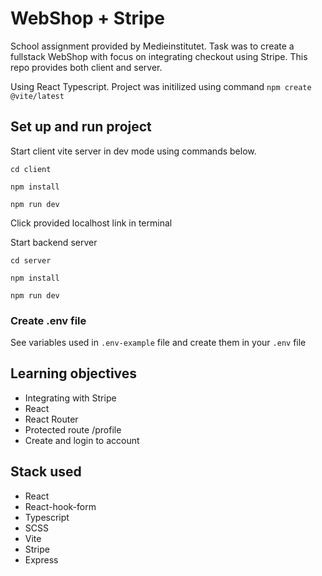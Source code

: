 # WebShop + Stripe

School assignment provided by Medieinstitutet. Task was to create a fullstack WebShop with focus on integrating checkout using Stripe. This repo provides both client and server.

Using React Typescript. Project was initilized using command `npm create @vite/latest`

## Set up and run project

Start client vite server in dev mode using commands below.

`cd client`

`npm install`

`npm run dev`

Click provided localhost link in terminal

Start backend server

`cd server`

`npm install`

`npm run dev`

### Create .env file

See variables used in `.env-example` file and create them in your `.env` file

## Learning objectives

- Integrating with Stripe
- React
- React Router
- Protected route /profile
- Create and login to account

## Stack used

- React
- React-hook-form
- Typescript
- SCSS
- Vite
- Stripe
- Express
